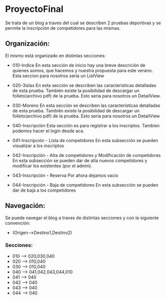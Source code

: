 # ProyectoFinal

Se trata de un blog a traves del cual se describen 2 pruebas deportivas y se permite la inscripción de competidores para las mismas.

## Organización:
El mismo está organizado en distintas secciones:

- 010-Indice
En esta sección de inicio hay una breve descrición de quienes somos, que hacemos y nuestra propuesta para este verano.
Esta seccion para nosotros seria un ListView

- 020-3islas
En esta sección se describen las características detalladas de esta prueba.
También existe la posibilidad de descargar un folleto(archivo pdf) de la prueba.
Esto seria para nosotros un DetailView.

- 030-Moreno
En esta sección se describen las características detalladas de esta prueba.
También existe la posibilidad de descargar un folleto(archivo pdf) de la prueba.
Esto seria para nosotros un DetailView

- 040-Inscripción
Esta sección es para registrar a los inscriptos.
Tambien podemos hacer el login desde aca.

- 041-Inscripción - Lista de competidores
En esta subsección se pueden visualizar a los inscriptos

- 042-Inscripción - Alta de competidores y Modificación de competidores
En esta subsección se pueden dar de alta nuevos competidores y modificar los existentes (por el admin).

- 043-Inscripción - Reserva
Por ahora dejamos vacio

- 044-Inscripción - Baja de competidores
En esta subsección se pueden dar de baja a los competidores


## Navegación:
Se puede navegar el blog a traves de distintas secciones y con la siguiente convención:
- (Origen-->Destino1,Destino2)

### Secciones:
- 010 --> 020,030,040
- 020 --> 010,040
- 030 --> 010,040
- 040 --> 041,042,043,044,010
- 041 --> 040
- 042 --> 040
- 043 --> 040
- 044 --> 040
